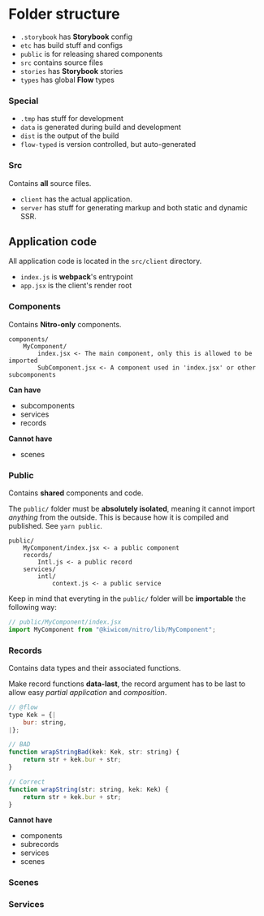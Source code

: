 # Folder structure

* `.storybook` has **Storybook** config
* `etc` has build stuff and configs
* `public` is for releasing shared components
* `src` contains source files
* `stories` has **Storybook** stories
* `types` has global **Flow** types

### Special

* `.tmp` has stuff for development
* `data` is generated during build and development
* `dist` is the output of the build
* `flow-typed` is version controlled, but auto-generated

### Src

Contains **all** source files.

* `client` has the actual application.
* `server` has stuff for generating markup and both static and dynamic SSR.

## Application code

All application code is located in the `src/client` directory.

* `index.js` is **webpack**'s entrypoint
* `app.jsx` is the client's render root

### Components

Contains **Nitro-only** components.

```
components/
    MyComponent/
        index.jsx <- The main component, only this is allowed to be imported
        SubComponent.jsx <- A component used in 'index.jsx' or other subcomponents
```

**Can have**
* subcomponents
* services
* records

**Cannot have**
* scenes

### Public

Contains **shared** components and code.

The `public/` folder must be **absolutely isolated**, meaning it cannot import _anything_ from the outside. This is because how it is compiled and published. See `yarn public`.

```
public/
    MyComponent/index.jsx <- a public component
    records/
        Intl.js <- a public record
    services/
        intl/
            context.js <- a public service
```

Keep in mind that everyting in the `public/` folder will be **importable** the following way:

```js
// public/MyComponent/index.jsx
import MyComponent from "@kiwicom/nitro/lib/MyComponent";
```

### Records

Contains data types and their associated functions.

Make record functions **data-last**, the record argument has to be last to allow easy _partial application_ and _composition_.

```js
// @flow
type Kek = {|
    bur: string,
|};

// BAD
function wrapStringBad(kek: Kek, str: string) {
    return str + kek.bur + str;
}

// Correct
function wrapString(str: string, kek: Kek) {
    return str + kek.bur + str;
}
```

**Cannot have**
* components
* subrecords
* services
* scenes

### Scenes

### Services
